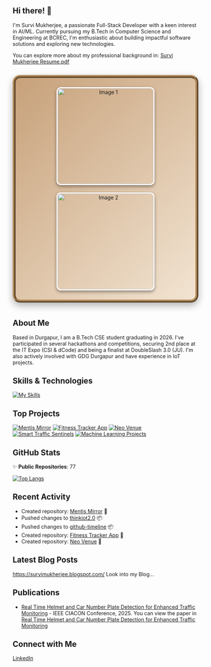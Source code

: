 ## Hi there! 👋

I'm Survi Mukherjee, a passionate Full-Stack Developer with a keen interest in AI/ML. Currently pursuing my B.Tech in Computer Science and Engineering at BCREC, I'm enthusiastic about building impactful software solutions and exploring new technologies.

You can explore more about my professional background in: [Survi Mukherjee Resume.pdf](https://github.com/user-attachments/files/22932041/Survi.Mukherjee.Resume.pdf)

<p align="center" style="
  background: linear-gradient(135deg, #c7a17a, #f2e4d2);
  border: 8px ridge #b68c5a;
  border-radius: 20px;
  padding: 15px;
  display: inline-block;
  box-shadow: 0 8px 20px rgba(0,0,0,0.3);
">
  <img src="https://github.com/user-attachments/assets/1e83a37e-c8d4-43a0-b352-9c1ae1d4eadc"
       alt="Image 1"
       width="260"
       style="margin: 10px; border-radius: 12px; border: 3px solid #fff; box-shadow: 0 4px 10px rgba(0,0,0,0.4);" />
  <img src="https://github.com/user-attachments/assets/dc427a52-5c41-48da-9b6c-223f1e59fa76"
       alt="Image 2"
       width="260"
       style="margin: 10px; border-radius: 12px; border: 3px solid #fff; box-shadow: 0 4px 10px rgba(0,0,0,0.4);" />
</p>


## About Me

Based in Durgapur, I am a B.Tech CSE student graduating in 2026. I've participated in several hackathons and competitions, securing 2nd place at the IT Expo (CSI & dCode) and being a finalist at DoubleSlash 3.0 (JU). I'm also actively involved with GDG Durgapur and have experience in IoT projects.

## Skills & Technologies

[![My Skills](https://skillicons.dev/icons?i=html,css,react,nodejs,django,flask,ai,git,github,mongodb,aws,anaconda,arduino,azure,bash,c,codepen,dotnet,firebase,flutter,figma,githubactions,gmail,java,js,kubernetes,latex,linkedin,linux,mysql,netlify,nextjs,opencv,php,pycharm,pytorch,py,replit,sqlite,stackoverflow,sklearn,selenium,solidity,tailwind,tensorflow,ubuntu,vercel,visualstudio,vite,vscode,yarn&perline=8)](https://skillicons.dev)

## Top Projects

[![Mentis Mirror](https://github-readme-stats.vercel.app/api/pin/?username=survi09mukherjee&repo=Triwizardathon-Prototype&theme=dark)](https://github.com/survi09mukherjee/Triwizardathon-Prototype)
[![Fitness Tracker App](https://github-readme-stats.vercel.app/api/pin/?username=survi09mukherjee&repo=fitness_tracker_app&theme=dark)](https://github.com/survi09mukherjee/fitness_tracker_app)
[![Neo Venue](https://github-readme-stats.vercel.app/api/pin/?username=survi09mukherjee&repo=combned-project&theme=dark)](https://github.com/survi09mukherjee/combned-project)
[![Smart Traffic Sentinels](https://github-readme-stats.vercel.app/api/pin/?username=survi09mukherjee&repo=Smart-Traffic-Sentinels&theme=dark)](https://github.com/survi09mukherjee/Smart-Traffic-Sentinels)
[![Machine Learning Projects](https://github-readme-stats.vercel.app/api/pin/?username=survi09mukherjee&repo=machine-learning-cognifyz-technologies&theme=dark)](https://github.com/survi09mukherjee/machine-learning-cognifyz-technologies)

## GitHub Stats
✨ **Public Repositories**: 77 



[![Top Langs](https://github-readme-stats.vercel.app/api/top-langs/?username=survi09mukherjee&layout=compact&theme=dark)](https://github.com/anuraghazra/github-readme-stats)

## Recent Activity

- Created repository: [Mentis Mirror](https://github.com/survi09mukherjee/Triwizardathon-Prototype) 🔧  
- Pushed changes to [thinkiot2.0](https://github.com/ThinkIoT/thinkiot2.0) 📦  
- Pushed changes to [github-timeline](https://github.com/rtlearn/github-timeline-survi09mukherjee) 📦
- Created repository: [Fitness Tracker App](https://github.com/survi09mukherjee/fitness_tracker_app) 🔧 
- Created repository: [Neo Venue](https://github.com/survi09mukherjee/combned-project) 🔧 

## Latest Blog Posts

https://survimukherjee.blogspot.com/   Look into my Blog...

## Publications

- [Real Time Helmet and Car Number Plate Detection for Enhanced Traffic Monitoring](https://github.com/survi09mukherjee/Smart-Traffic-Sentinels) - IEEE CIACON Conference, 2025. You can view the paper in [Real Time Helmet and Car Number Plate Detection for Enhanced Traffic Monitoring](https://ieeexplore.ieee.org/document/11189662/keywords#keywords)

## Connect with Me

<a href="https://www.linkedin.com/in/survi-mukherjee-8302272a3?utm_source=share&utm_campaign=share_via&utm_content=profile&utm_medium=android_app" target="_blank" rel="noopener noreferrer"><Icon /> LinkedIn</a>
